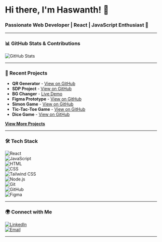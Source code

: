 # Hi there, I'm Haswanth! 👋

### Passionate Web Developer | React | JavaScript Enthusiast 🚀

---

### 📊 **GitHub Stats & Contributions**

![GitHub Stats](https://github-readme-stats.vercel.app/api?username=haswanth04&show_icons=true&theme=radical&count_private=true)  

---

### 🚀 **Recent Projects**

- **QR Generator** - [View on GitHub](https://github.com/haswanth04/Qr-generator)  
- **SDP Project** - [View on GitHub](https://github.com/haswanth04/SDP)  
- **BG Changer** - [Live Demo](https://bg-changer-haswanth04s-projects.vercel.app/)  
- **Figma Prototype** - [View on GitHub](https://github.com/haswanth04/figma-prototype1)  
- **Simon Game** - [View on GitHub](https://github.com/haswanth04/Simon-game)  
- **Tic-Tac-Toe Game** - [View on GitHub](https://github.com/haswanth04/tictactoe-game)  
- **Dice Game** - [View on GitHub](https://github.com/haswanth04/dice-game)  

**[View More Projects](https://github.com/haswanth04?tab=repositories)**

---

### 🛠 **Tech Stack**

![React](https://img.shields.io/badge/-React-61DAFB?logo=react&logoColor=white)  
![JavaScript](https://img.shields.io/badge/-JavaScript-F7DF1E?logo=javascript&logoColor=black)  
![HTML](https://img.shields.io/badge/-HTML-E34F26?logo=html5&logoColor=white)  
![CSS](https://img.shields.io/badge/-CSS-1572B6?logo=css3&logoColor=white)  
![Tailwind CSS](https://img.shields.io/badge/-Tailwind%20CSS-06B6D4?logo=tailwind-css&logoColor=white)  
![Node.js](https://img.shields.io/badge/-Node.js-339933?logo=node.js&logoColor=white)  
![Git](https://img.shields.io/badge/-Git-F05032?logo=git&logoColor=white)  
![GitHub](https://img.shields.io/badge/-GitHub-181717?logo=github&logoColor=white)  
![Figma](https://img.shields.io/badge/-Figma-F24E1E?logo=figma&logoColor=white)  

---

### 🌍 **Connect with Me**

[![LinkedIn](https://img.shields.io/badge/-LinkedIn-0A66C2?logo=linkedin&logoColor=white)](https://www.linkedin.com/in/haswanth-chinni-48bb62266/)  
[![Email](https://img.shields.io/badge/-Gmail-EA4335?logo=gmail&logoColor=white)](mailto:haswanth.chinni@gmail.com)  

---

